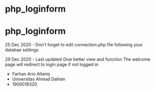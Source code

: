 # php_loginform
# php_loginform
25 Dec 2020 - 
Don't forget to edit connection.php file following your databae settings

29 Dec 2020 - Last updated
Give better view and function
The welcome page will redirect to login page if not logged in

- Farhan Ario Altariq
- Universitas Ahmad Dahlan
- 1900018320
